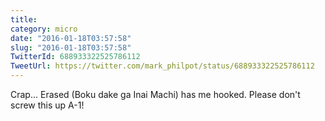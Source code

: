 ```yaml
---
title: 
category: micro
date: "2016-01-18T03:57:58"
slug: "2016-01-18T03:57:58"
TwitterId: 688933322525786112
TweetUrl: https://twitter.com/mark_philpot/status/688933322525786112
---
```


Crap... Erased (Boku dake ga Inai Machi) has me hooked. Please don't screw this
up A-1!
